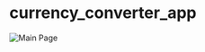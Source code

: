 # currency_converter_app

![Main Page](https://user-images.githubusercontent.com/91030539/230779249-fd147cd4-cab7-45f3-9ce7-62c0af22b254.png)
